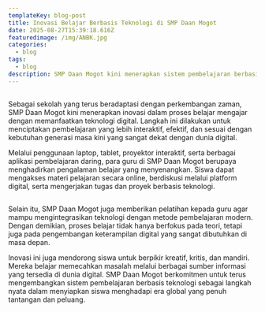 ```yaml
---
templateKey: blog-post
title: Inovasi Belajar Berbasis Teknologi di SMP Daan Mogot
date: 2025-08-27T15:39:18.616Z
featuredimage: /img/ANBK.jpg
categories:
  - blog
tags:
  - blog
description: SMP Daan Mogot kini menerapkan sistem pembelajaran berbasis teknologi untuk mendukung proses belajar mengajar di era digital. Melalui penggunaan aplikasi interaktif, video pembelajaran, dan sistem penilaian online, guru dapat memberikan pengalaman belajar yang lebih menarik dan efektif.
---
```

## 
Sebagai sekolah yang terus beradaptasi dengan perkembangan zaman, SMP Daan Mogot kini menerapkan inovasi dalam proses belajar mengajar dengan memanfaatkan teknologi digital. Langkah ini dilakukan untuk menciptakan pembelajaran yang lebih interaktif, efektif, dan sesuai dengan kebutuhan generasi masa kini yang sangat dekat dengan dunia digital.

Melalui penggunaan laptop, tablet, proyektor interaktif, serta berbagai aplikasi pembelajaran daring, para guru di SMP Daan Mogot berupaya menghadirkan pengalaman belajar yang menyenangkan. Siswa dapat mengakses materi pelajaran secara online, berdiskusi melalui platform digital, serta mengerjakan tugas dan proyek berbasis teknologi.
## 
Selain itu, SMP Daan Mogot juga memberikan pelatihan kepada guru agar mampu mengintegrasikan teknologi dengan metode pembelajaran modern. Dengan demikian, proses belajar tidak hanya berfokus pada teori, tetapi juga pada pengembangan keterampilan digital yang sangat dibutuhkan di masa depan.

Inovasi ini juga mendorong siswa untuk berpikir kreatif, kritis, dan mandiri. Mereka belajar memecahkan masalah melalui berbagai sumber informasi yang tersedia di dunia digital. SMP Daan Mogot berkomitmen untuk terus mengembangkan sistem pembelajaran berbasis teknologi sebagai langkah nyata dalam menyiapkan siswa menghadapi era global yang penuh tantangan dan peluang.